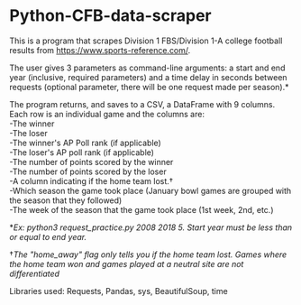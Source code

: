 # Python-CFB-data-scraper
This is a program that scrapes Division 1 FBS/Division 1-A college football results from https://www.sports-reference.com/.  

The user gives 3 parameters as command-line arguments: a start and end year (inclusive, required parameters) and a time delay in seconds between requests (optional parameter, there will be one request made per season).\*    

The program returns, and saves to a CSV, a DataFrame with 9 columns. Each row is an individual game and the columns are:  
-The winner  
-The loser  
-The winner's AP Poll rank (if applicable)  
-The loser's AP poll rank (if applicable)  
-The number of points scored by the winner  
-The number of points scored by the loser  
-A column indicating if the home team lost.†  
-Which season the game took place (January bowl games are grouped with the season that they followed)  
-The week of the season that the game took place (1st week, 2nd, etc.)  

\**Ex: python3 request_practice.py 2008 2018 5. Start year must be less than or equal to end year.*

†*The "home_away" flag only tells you if the home team lost. Games where the home team won and games played at a neutral site are not differentiated*    

Libraries used: Requests, Pandas, sys, BeautifulSoup, time
